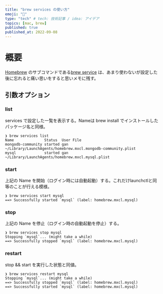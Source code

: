 ```yaml
---
title: "brew services の使い方"
emoji: "🍺"
type: "tech" # tech: 技術記事 / idea: アイデア
topics: [mac, brew]
published: true
published_at: 2022-09-08
---
```


# 概要

[Homebrew](https://brew.sh/index_ja) のサブコマンドである[brew service](https://github.com/Homebrew/homebrew-services) は、あまり使わないが設定した後に忘れると痛い思いをすると思いメモに残す。

## 引数オプション

### list

services で設定した一覧を表示する。Nameは brew install でインストールしたパッケージ名と同様。

```shell
❯ brew services list
Name              Status  User File
mongodb-community started gan  ~/Library/LaunchAgents/homebrew.mxcl.mongodb-community.plist
mysql             started gan  ~/Library/LaunchAgents/homebrew.mxcl.mysql.plist
```

### start

上記の Name を開始（ログイン時には自動起動）する。これだけlaunchctlと同等のことが行える模様。

```shell
❯ brew services start mysql
==> Successfully started `mysql` (label: homebrew.mxcl.mysql)
```

### stop

上記の Name を停止（ログイン時の自動起動を停止）する。

```shell
❯ brew services stop mysql
Stopping `mysql`... (might take a while)
==> Successfully stopped `mysql` (label: homebrew.mxcl.mysql)
```

### restart

stop && start を実行した状態と同値。

```shell
❯ brew services restart mysql
Stopping `mysql`... (might take a while)
==> Successfully stopped `mysql` (label: homebrew.mxcl.mysql)
==> Successfully started `mysql` (label: homebrew.mxcl.mysql)
```